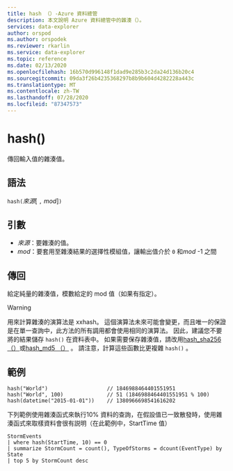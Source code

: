 ```yaml
---
title: hash （）-Azure 資料總管
description: 本文說明 Azure 資料總管中的雜湊（）。
services: data-explorer
author: orspod
ms.author: orspodek
ms.reviewer: rkarlin
ms.service: data-explorer
ms.topic: reference
ms.date: 02/13/2020
ms.openlocfilehash: 16b570d996148f1dad9e285b3c2da24d136b20c4
ms.sourcegitcommit: 09da3f26b4235368297b8b9b604d4282228a443c
ms.translationtype: MT
ms.contentlocale: zh-TW
ms.lasthandoff: 07/28/2020
ms.locfileid: "87347573"
---
```

# <a name="hash"></a>hash()

傳回輸入值的雜湊值。

## <a name="syntax"></a>語法

`hash(`*來源*[ `,` *mod*]`)`

## <a name="arguments"></a>引數

* *來源*：要雜湊的值。
* *mod*：要套用至雜湊結果的選擇性模組值，讓輸出值介於 `0` 和*mod* -1 之間

## <a name="returns"></a>傳回

給定純量的雜湊值，模數給定的 mod 值（如果有指定）。

> [!WARNING]
> 用來計算雜湊的演算法是 xxhash。
> 這個演算法未來可能會變更，而且唯一的保證是在單一查詢中，此方法的所有調用都會使用相同的演算法。
> 因此，建議您不要將的結果儲存 `hash()` 在資料表中。 如果需要保存雜湊值，請改用[hash_sha256 （）](./sha256hashfunction.md)或[hash_md5 （）](./md5hashfunction.md) 。 請注意，計算這些函數比更複雜 `hash()` 。

## <a name="examples"></a>範例

```kusto
hash("World")                   // 1846988464401551951
hash("World", 100)              // 51 (1846988464401551951 % 100)
hash(datetime("2015-01-01"))    // 1380966698541616202
```

下列範例使用雜湊函式來執行10% 資料的查詢，在假設值已一致散發時，使用雜湊函式來取樣資料會很有説明（在此範例中，StartTime 值）

<!-- csl: https://help.kusto.windows.net:443/Samples -->
```kusto
StormEvents 
| where hash(StartTime, 10) == 0
| summarize StormCount = count(), TypeOfStorms = dcount(EventType) by State 
| top 5 by StormCount desc
```
